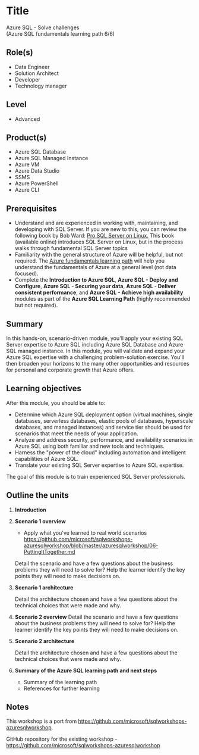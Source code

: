 # Title

Azure SQL - Solve challenges  
(Azure SQL fundamentals learning path 6/6)

## Role(s)

- Data Engineer
- Solution Architect
- Developer
- Technology manager

## Level

- Advanced

## Product(s)

- Azure SQL Database
- Azure SQL Managed Instance
- Azure VM
- Azure Data Studio
- SSMS
- Azure PowerShell
- Azure CLI

## Prerequisites

- Understand and are experienced in working with, maintaining, and developing with SQL Server. If you are new to this, you can review the following book by Bob Ward: [Pro SQL Server on Linux.](https://www.oreilly.com/library/view/pro-sql-server/9781484241288/) This book (available online) introduces SQL Server on Linux, but in the process walks through fundamental SQL Server topics
- Familiarity with the general structure of Azure will be helpful, but not required. The [Azure fundamentals learning path](/training/paths/azure-fundamentals/) will help you understand the fundamentals of Azure at a general level (not data focused).  
- Complete the **Introduction to Azure SQL**, **Azure SQL - Deploy and Configure**, **Azure SQL - Securing your data**, **Azure SQL - Deliver consistent performance**, and **Azure SQL - Achieve high availability** modules as part of the **Azure SQL Learning Path** (highly recommended but not required).  

## Summary

In this hands-on, scenario-driven module, you'll apply your existing SQL Server expertise to Azure SQL including Azure SQL Database and Azure SQL managed instance. In this module, you will validate and expand your Azure SQL expertise with a challenging problem-solution exercise. You'll then broaden your horizons to the many other opportunities and resources for personal and corporate growth that Azure offers. 

## Learning objectives

After this module, you should be able to:
<br>

- Determine which Azure SQL deployment option (virtual machines, single databases, serverless databases, elastic pools of databases, hyperscale databases, and managed instances) and service tier should be used for scenarios that meet the needs of your application.
- Analyze and address security, performance, and availability scenarios in Azure SQL using both familiar and new tools and techniques.
- Harness the "power of the cloud" including automation and intelligent capabilities of Azure SQL.
- Translate your existing SQL Server expertise to Azure SQL expertise.  

The goal of this module is to train experienced SQL Server professionals.  

## Outline the units

1. **Introduction**

1. **Scenario 1 overview**  
    - Apply what you've learned to real world scenarios  
    https://github.com/microsoft/sqlworkshops-azuresqlworkshop/blob/master/azuresqlworkshop/06-PuttingItTogether.md  

    Detail the scenario and have a few questions about the business problems they will need to solve for? Help the learner identify the key points they will need to make decisions on.

1. **Scenario 1 architecture** 

    Detail the architecture chosen and have a few questions about the technical choices that were made and why.

1. **Scenario 2 overview**
    Detail the scenario and have a few questions about the business problems they will need to solve for? Help the learner identify the key points they will need to make decisions on.
    
1. **Scenario 2 architecture**

    Detail the architecture chosen and have a few questions about the technical choices that were made and why.
    
1. **Summary of the Azure SQL learning path and next steps**  
    - Summary of the learning path
    - References for further learning


## Notes

This workshop is a port from https://github.com/microsoft/sqlworkshops-azuresqlworkshop. 

GitHub repository for the existing workshop - https://github.com/microsoft/sqlworkshops-azuresqlworkshop
